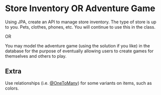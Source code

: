 # Store Inventory OR Adventure Game

Using JPA, create an API to manage store inventory. The type of store is up to you. Pets, clothes, phones, etc. You will continue to use this in the class.

OR

You may model the adventure game (using the solution if you like) in the database for the purpose of eventually allowing users to create games for themselves and others to play.

## Extra

Use relationships (i.e. [@OneToMany](https://docs.oracle.com/javaee/7/api/javax/persistence/OneToMany.html)) for some variants on items, such as colors.
